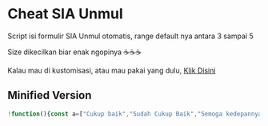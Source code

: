 # Cheat SIA Unmul

Script isi formulir SIA Unmul otomatis, range default nya antara 3 sampai 5

Size dikecilkan biar enak ngopinya ☕☕☕

Kalau mau di kustomisasi, atau mau pakai yang dulu, [Klik Disini](https://github.com/aldinh777/cheat-sia/tree/master/source)

## Minified Version

```js
!function(){const a=["Cukup baik","Sudah Cukup Baik","Semoga kedepannya lebih baik lagi","Lebih baik lagi kedepannya"],e=(a,e)=>Math.floor(Math.random()*(e+1-a)+a),t=[...document.links].filter((a=>a.href.match(/https:\/\/sia\.unmul\.ac\.id\/pmhskhs\/kuisioner\/.+/))).map((t=>new Promise((s=>{pegawaiMatch=/name="QPEGNIP" value="(.+)"/,krsMatch=/name="QKRSDTID" value="(.+)"/,fetch(t).then((a=>a.text())).then((t=>{const n=t.match(pegawaiMatch),r=t.match(krsMatch);if(!n||!r)return s("Form Kuisioner Error");const o=((a,e,t,s)=>new Promise((n=>{let r="QPEGNIP="+a+"&QKRSDTID="+e;for(let a=1;a<=35;++a)r+="&jawab["+a+"]="+t[a-1];r+="&jawab[36]="+s,$.ajax({type:"POST",url:"https://sia.unmul.ac.id/pmhskhs/simpankuis",data:encodeURI(r),success:function(a){console.log("Data Terkirim"),n({status:"success",data:r,response:a})},error:function(a,e,t){console.error("Data Gagal Terkirim"),n({status:"error",xhr:a,ajaxOptions:e,thrownError:t})}})})))(n[1],r[1],[...Array(35)].map((a=>e(3,5).toString())),a[e(0,a.length)]);s(o)}))}))));Promise.all(t).then(console.log).then((a=>{const e=$("#semester").val();$.ajax({type:"POST",url:"https://sia.unmul.ac.id/pmhskhs/loaddatas",data:"semId="+e,success:function(a){$("#response").html(a)}})})),console.log("Harap Tunggu Sebentar")}();
```
